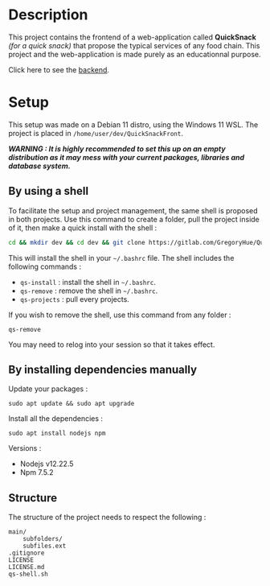 # Description

This project contains the frontend of a web-application called **QuickSnack** *(for a quick snack)* that propose the typical services of any food chain. This project and the web-application is made purely as an educationnal purpose.

Click here to see the [backend](https://gitlab.com/GregoryHue/QuickSnackBack).

# Setup

This setup was made on a Debian 11 distro, using the Windows 11 WSL. The project is placed in `/home/user/dev/QuickSnackFront`.

***WARNING : It is highly recommended to set this up on an empty distribution as it may mess with your current packages, libraries and database system.***

## By using a shell 

To facilitate the setup and project management, the same shell is proposed in both projects. Use this command to create a folder, pull the project inside of it, then make a quick install with the shell :

```bash
cd && mkdir dev && cd dev && git clone https://gitlab.com/GregoryHue/QuickSnackFront.git && cd QuickSnackFront && source qs-shell.sh; qs-quick-install
```

This will install the shell in your `~/.bashrc` file. The shell includes the following commands :

* `qs-install` : install the shell in `~/.bashrc`.
* `qs-remove` : remove the shell in `~/.bashrc`.
* `qs-projects` : pull every projects.

If you wish to remove the shell, use this command from any folder :

```
qs-remove
```

You may need to relog into your session so that it takes effect.

## By installing dependencies manually

Update your packages :

```
sudo apt update && sudo apt upgrade
```

Install all the dependencies :

```
sudo apt install nodejs npm 
```

Versions :
* Nodejs v12.22.5
* Npm 7.5.2

## Structure

The structure of the project needs to respect the following :

```
main/
    subfolders/
    subfiles.ext
.gitignore
LICENSE
LICENSE.md
qs-shell.sh
```
